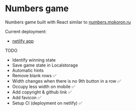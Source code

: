 # Numbers game

Numbers game built with React similar to [numbers.mokoron.ru](https://numbers.mokoron.ru/)

Current deployment:

- [netlify app](https://numbers91.netlify.app/)

TODO

- Identify winning state
- Save game state in Localstorage
- Automatic hints
- Remove blank rows ✅
- Width changes when there is no 9th button in a row ✅
- Occupy less width on mobile ✅
- Add copyright & github link ✅
- Add favicon ✅
- Setup CI (deployment on netlify) ✅

